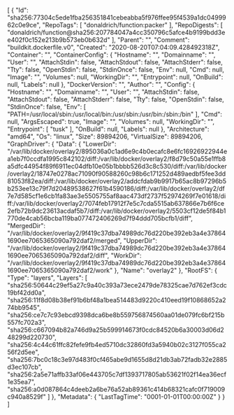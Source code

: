 [
  {
    "Id": "sha256:77304c5ede1fba256351841cebeabba5f976ffee95f4539a1dc0499962c0e9ce",
    "RepoTags": [
      "donaldrich/function:packer"
    ],
    "RepoDigests": [
      "donaldrich/function@sha256:207784047a4cc350796c5afce4b9199bdd3ee402f0c152e213b9b573eb0b632d"
    ],
    "Parent": "",
    "Comment": "buildkit.dockerfile.v0",
    "Created": "2020-08-20T07:04:09.428492318Z",
    "Container": "",
    "ContainerConfig": {
      "Hostname": "",
      "Domainname": "",
      "User": "",
      "AttachStdin": false,
      "AttachStdout": false,
      "AttachStderr": false,
      "Tty": false,
      "OpenStdin": false,
      "StdinOnce": false,
      "Env": null,
      "Cmd": null,
      "Image": "",
      "Volumes": null,
      "WorkingDir": "",
      "Entrypoint": null,
      "OnBuild": null,
      "Labels": null
    },
    "DockerVersion": "",
    "Author": "",
    "Config": {
      "Hostname": "",
      "Domainname": "",
      "User": "",
      "AttachStdin": false,
      "AttachStdout": false,
      "AttachStderr": false,
      "Tty": false,
      "OpenStdin": false,
      "StdinOnce": false,
      "Env": [
        "PATH=/usr/local/sbin:/usr/local/bin:/usr/sbin:/usr/bin:/sbin:/bin"
      ],
      "Cmd": null,
      "ArgsEscaped": true,
      "Image": "",
      "Volumes": null,
      "WorkingDir": "",
      "Entrypoint": [
        "tusk"
      ],
      "OnBuild": null,
      "Labels": null
    },
    "Architecture": "amd64",
    "Os": "linux",
    "Size": 89894206,
    "VirtualSize": 89894206,
    "GraphDriver": {
      "Data": {
        "LowerDir": "/var/lib/docker/overlay2/895036a0c1ad6e9c4b0ecafc8e6fc16926922944ea1eb7f0ccdfa1995c842102/diff:/var/lib/docker/overlay2/f8d79c50a55e1ffb8a5dfc44954f89f6911ec04dfb10e05b1bbbb526d3c8c530/diff:/var/lib/docker/overlay2/18747e0278ac71090f90588260c98b6c171252d489aedbf5fee3dd81053f82ea/diff:/var/lib/docker/overlay2/addcfdab9b9917b65ac8b97296b5b253ee13c79f7d20489538627f61b4590186/diff:/var/lib/docker/overlay2/df7e7d585cf1e6cb1fa83ae3e5505755af8aac473df2737f52974269f7e01618/diff:/var/lib/docker/overlay2/7074feb17912f7e5c7cda5515ab637866e7b6f6ce2efb72b9dc23613acdaf5b7/diff:/var/lib/docker/overlay2/5503cf12de5f84b1770de4cab56bcba119ba077472406269d7f94ddd705bcfb1/diff",
        "MergedDir": "/var/lib/docker/overlay2/9f419c37dba74989dc76d220be392eb3a4e378641690ee7065365090a792daf2/merged",
        "UpperDir": "/var/lib/docker/overlay2/9f419c37dba74989dc76d220be392eb3a4e378641690ee7065365090a792daf2/diff",
        "WorkDir": "/var/lib/docker/overlay2/9f419c37dba74989dc76d220be392eb3a4e378641690ee7065365090a792daf2/work"
      },
      "Name": "overlay2"
    },
    "RootFS": {
      "Type": "layers",
      "Layers": [
        "sha256:50644c29ef5a27c9a40c393a73ece2479de78325cae7d762ef3cdc19bf42dd0a",
        "sha256:11f8d08b38ef91b6bf48a1bea514483d9220c410eed19f10868652a274bb9545",
        "sha256:ce7c7c93ebcd9398dca6be8b559756874560aa01de079fc6bf215b557fc702a3",
        "sha256:c667094b82a746d9a25b599914673f0cdc84520b6a30003d06d248299d220730",
        "sha256:4c44c61ffc82fefe9fb4ed5710dc32860fd3a5940b02c3127f055ca256f2d5ee",
        "sha256:7bc0c18c3e97d483f0cf465abe9d1655d8d21db3ab72fadb32e2885d3ec107cb",
        "sha256:2a5e71affb33af06e443705c7df1393717805ab53621f02f14ea36ecf1e35ea7",
        "sha256:a0d087864c4deeb2a6be76a52ab89361c414b68321cafc0f719009c940a8529f"
      ]
    },
    "Metadata": {
      "LastTagTime": "0001-01-01T00:00:00Z"
    }
  }
]
